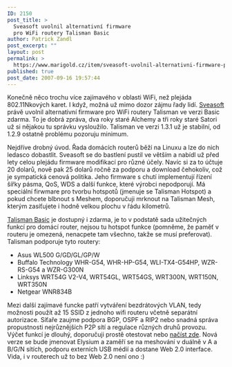 ```yaml
---
ID: 2150
post_title: >
  Sveasoft uvolnil alternativní firmware
  pro WiFi routery Talisman Basic
author: Patrick Zandl
post_excerpt: ""
layout: post
permalink: >
  https://www.marigold.cz/item/sveasoft-uvolnil-alternativni-firmware-pro-wifi-routery-talisman-basic
published: true
post_date: 2007-09-16 19:57:44
---
```

Konečně něco trochu více zajímavého v oblasti WiFi, než plejáda 802.11Nkových karet. I když, možná už mimo dozor zájmu řady lidí. <a href="http://www.sveasoft.com">Sveasoft</a> právě uvolnil alternativní firmware pro WiFi routery Talisman ve verzi Basic zdarma. To je dobrá zpráva, dva roky staré Alchemy a tři roky staré Satori už si nějakou tu správku vysloužilo. Talisman ve verzi 1.3.1 už je stabilní, od 1.2.9 ostatně problému pozoruju minimum. 

Nejdříve drobný úvod. Řada domácích routerů běží na Linuxu a lze do nich ledasco dobastlit. Sveasoft se do bastlení pustil ve větším a nabídl už před lety celou plejádu firmware modifikací pro různé účely. Navíc si za to účtuje 20 dolarů, nově pak 25 dolarů ročně za podporu a download čehokoliv, což je sympatická cenová politika. Jeho firmware s chutí implementují řízení šířky pásma, QoS, WDS a další funkce, které výrobci nepodporují. Má speciální firwmare pro tvorbu hotspotů (jmenuje se Talisman Hotspot) a pokud chcete blbnout s Meshem, doporučuji mrknout na Talisman Mesh, kterým zasíťujete i hodně velkou plochu v řádu kilometrů.

<a href="http://www.sveasoft.com/modules/phpBB2/dlman.php?func=select_folder&folder_id=10">Talisman Basic</a> je dostupný i zdarma, je to v podstatě sada užitečných funkcí pro domácí router, nejsou tu hotspot funkce (pomněme, že paměť v routeru je omezená, nenacpete tam všechno, takže se musí preferovat). Talisman podporuje tyto routery:

<ul>
<li>Asus WL500 G/GD/GL/GP/W</li>
<li>Buffalo Technology WHR-G54, WHR-HP-G54, WLI-TX4-G54HP, WZR-RS-G54 a WZR-G300N</li>
<li>Linksys WRT54G V2-V4, WRT54GL, WRT54GS, WRT300N, WRT150N, WRT350N</li>
<li>Netgear WNR834B</li>
</ul>

Mezi další zajímavé funcke patří vytváření bezdrátových VLAN, tedy možnosti použít až 15 SSID z jednoho wifi routeru včetně separátní autorizace. Síťaře zaujme podpora BGP, OSPF a RIP2 nebo snadná správa propustnosti nejrůznějších P2P  sítí a regulace různých druhů provozu. Výčet funkcí je dlouhý, doporučuji prostě otestovat nebo <a href="http://www.sveasoft.com/modules/phpBB2/viewtopic.php?t=18053">načíst zde</a>. Nová verze se bude jmenovat Elysium a zaměří se na meshování v duálně v A a B/G/N sítích, podporu externích USB médií a dostane Web 2.0 interface. Vida, i v routerech už to bez Web 2.0 není ono :)